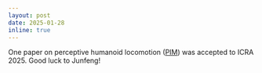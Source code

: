 ```yaml
---
layout: post
date: 2025-01-28
inline: true
---
```


One paper on perceptive humanoid locomotion ([PIM](https://junfeng-long.github.io/PIM/)) was accepted to ICRA 2025. Good luck to Junfeng!